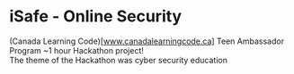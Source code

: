 # iSafe - Online Security

(Canada Learning Code)[www.canadalearningcode.ca] Teen Ambassador Program ~1 hour Hackathon project!  
The theme of the Hackathon was cyber security education  